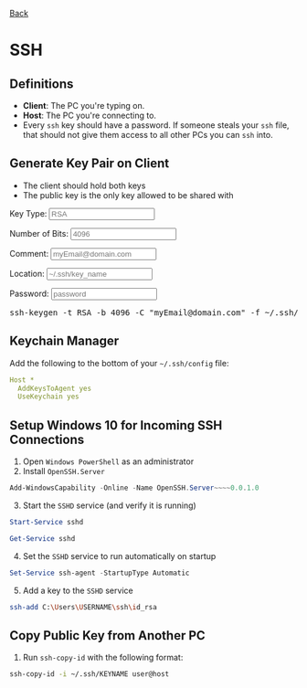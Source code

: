 [Back](index.md)
<script src="../script.js"></script>

 # SSH

 ## Definitions

- **Client**: The PC you're typing on.
- **Host**: The PC you're connecting to.
- Every `ssh` key should have a password. If someone steals your `ssh` file, that should not give them access to all other PCs you can `ssh` into.

 ## Generate Key Pair on Client

- The client should hold both keys
- The public key is the only key allowed to be shared with

Key Type: <input class="key_type" placeholder="RSA" onkeyup="renderInput('key_type')">

Number of Bits: <input class="key_bits" placeholder="4096" onkeyup="renderInput('key_bits')">

Comment: <input class="key_comment" placeholder="myEmail@domain.com" onkeyup="renderInput('key_comment')">

Location: <input class="key_location" placeholder="~/.ssh/key_name" onkeyup="renderInput('key_location')">

Password: <input class="password" placeholder="password" onkeyup="renderInput('password')">

<pre>
ssh-keygen -t <span class="key_type">RSA</span> -b <span class="key_bits">4096</span> -C "<span class="key_comment">myEmail@domain.com</span>" -f <span class="key_location">~/.ssh/key_name</span> -N <span class="password">password</span>
</pre>

 ## Keychain Manager

Add the following to the bottom of your `~/.ssh/config` file:

```yaml
Host *
  AddKeysToAgent yes
  UseKeychain yes
```

 ## Setup Windows 10 for Incoming SSH Connections

1. Open `Windows PowerShell` as an administrator
2. Install `OpenSSH.Server`

```powershell
Add-WindowsCapability -Online -Name OpenSSH.Server~~~~0.0.1.0
```

3. Start the `SSHD` service (and verify it is running)

```powershell
Start-Service sshd
```

```powershell
Get-Service sshd
```

4. Set the `SSHD` service to run automatically on startup

```powershell
Set-Service ssh-agent -StartupType Automatic
```

5. Add a key to the `SSHD` service

```bash
ssh-add C:\Users\USERNAME\ssh\id_rsa
```

 ## Copy Public Key from Another PC

1. Run `ssh-copy-id` with the following format:

```bash
ssh-copy-id -i ~/.ssh/KEYNAME user@host
```